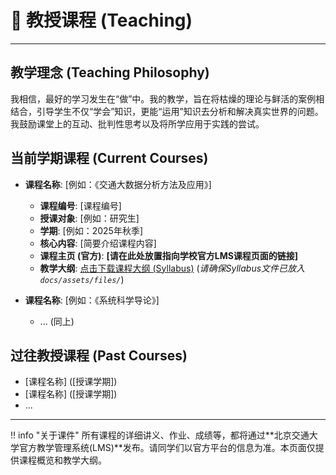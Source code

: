 # 📖 教授课程 (Teaching)

---

## 教学理念 (Teaching Philosophy)

我相信，最好的学习发生在“做”中。我的教学，旨在将枯燥的理论与鲜活的案例相结合，引导学生不仅“学会”知识，更能“运用”知识去分析和解决真实世界的问题。我鼓励课堂上的互动、批判性思考以及将所学应用于实践的尝试。

## 当前学期课程 (Current Courses)

* **课程名称**: [例如：《交通大数据分析方法及应用》]
    * **课程编号**: [课程编号]
    * **授课对象**: [例如：研究生]
    * **学期**: [例如：2025年秋季]
    * **核心内容**: [简要介绍课程内容]
    * **课程主页 (官方)**: **[请在此处放置指向学校官方LMS课程页面的链接]**
    * **教学大纲**: [点击下载课程大纲 (Syllabus)](assets/files/TBD_Syllabus_2025_Fall.pdf) (*请确保Syllabus文件已放入 `docs/assets/files/`*)

* **课程名称**: [例如：《系统科学导论》]
    * ... (同上)

## 过往教授课程 (Past Courses)

* [课程名称] ([授课学期])
* [课程名称] ([授课学期])
* ...

---

!! info "关于课件"
    所有课程的详细讲义、作业、成绩等，都将通过**北京交通大学官方教学管理系统(LMS)**发布。请同学们以官方平台的信息为准。本页面仅提供课程概览和教学大纲。